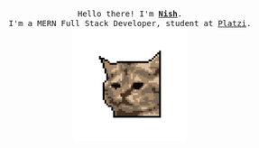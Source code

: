<p align="center">
  <br>
  <samp>
    Hello there! I'm <b><a rel="nofollow noopener noreferrer" target="_blank" href="https://nish.live/">Nish</a></b>.
    <br>I'm a MERN Full Stack Developer, student at <a rel="nofollow noopener noreferrer" target="_blank" href="https://platzi.com/">Platzi</a>.<br>

</samp>

  <img src="https://raw.githubusercontent.com/n2shh/n2shh/main/pixelcat.png" width="200"/>

</p>
